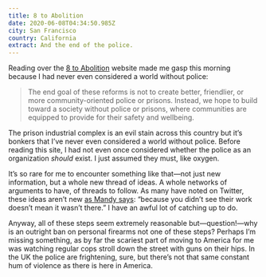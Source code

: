 ```yaml
---
title: 8 to Abolition
date: 2020-06-08T04:34:50.985Z
city: San Francisco
country: California
extract: And the end of the police.
---
```

Reading over the [8 to Abolition](https://www.8toabolition.com/) website made me gasp this morning because I had never even considered a world without police:

> The end goal of these reforms is not to create better, friendlier, or more community-oriented police or prisons. Instead, we hope to build toward a society without police or prisons, where communities are equipped to provide for their safety and wellbeing.

The prison industrial complex is an evil stain across this country but it’s bonkers that I’ve never even considered a world without police. Before reading this site, I had not even once considered whether the police as an organization _should_ exist. I just assumed they must, like oxygen.

It’s so rare for me to encounter something like that—not just new information, but a whole new thread of ideas. A whole networks of arguments to have, of threads to follow. As many have noted on Twitter, these ideas aren’t new [as Mandy says](https://twitter.com/aworkinglibrary/status/1269742437267841025): “because you didn’t see their work doesn’t mean it wasn’t there.” I have an awful lot of catching up to do.

Anyway, all of these steps seem extremely reasonable but—question!—why is an outright ban on personal firearms not one of these steps? Perhaps I’m missing something, as by far the scariest part of moving to America for me was watching regular cops stroll down the street with guns on their hips. In the UK the police are frightening, sure, but there’s not that same constant hum of violence as there is here in America.